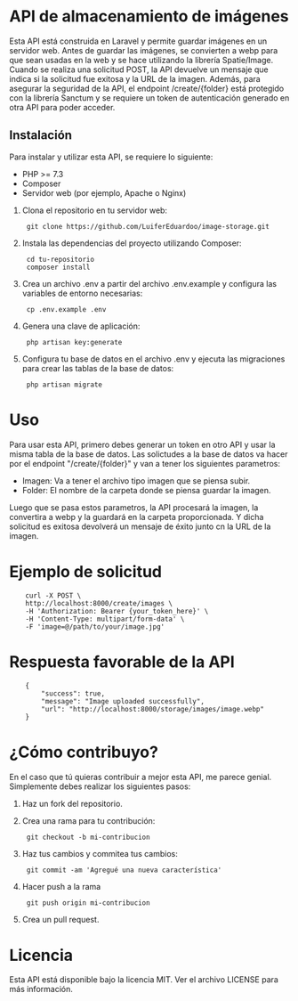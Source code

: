 # API de almacenamiento de imágenes

Esta API está construida en Laravel y permite guardar imágenes en un servidor web. Antes de guardar las imágenes, se convierten a webp para que sean usadas en la web y se hace utilizando la librería Spatie/Image. Cuando se realiza una solicitud POST, la API devuelve un mensaje que indica si la solicitud fue exitosa y la URL de la imagen. Además, para asegurar la seguridad de la API, el endpoint /create/{folder} está protegido con la librería Sanctum y se requiere un token de autenticación generado en otra API para poder acceder.

## Instalación

Para instalar y utilizar esta API, se requiere lo siguiente:

- PHP >= 7.3
- Composer
- Servidor web (por ejemplo, Apache o Nginx)

1. Clona el repositorio en tu servidor web:

        git clone https://github.com/LuiferEduardoo/image-storage.git
        
        
2. Instala las dependencias del proyecto utilizando Composer:

        cd tu-repositorio
        composer install


3. Crea un archivo .env a partir del archivo .env.example y configura las variables de entorno necesarias:

        cp .env.example .env

4. Genera una clave de aplicación:

        php artisan key:generate


5. Configura tu base de datos en el archivo .env y ejecuta las migraciones para crear las tablas de la base de datos:

        php artisan migrate

# Uso 

Para usar esta API, primero debes generar un token en otro API y usar la misma tabla de la base de datos.
Las solictudes a la base de datos va hacer por el endpoint "/create/{folder}" y van a tener los siguientes parametros:  
- Imagen: Va a tener el archivo tipo imagen que se piensa subir. 
- Folder: El nombre de la carpeta donde se piensa guardar la imagen. 

Luego que se pasa estos parametros, la API procesará la imagen, la convertira a webp y la guardará en la carpeta proporcionada. Y dicha solicitud es exitosa devolverá un mensaje de éxito junto cn la URL de la imagen. 

# Ejemplo de solicitud

        curl -X POST \
        http://localhost:8000/create/images \
        -H 'Authorization: Bearer {your_token_here}' \
        -H 'Content-Type: multipart/form-data' \
        -F 'image=@/path/to/your/image.jpg'


# Respuesta favorable de la API 

        {
            "success": true,
            "message": "Image uploaded successfully",
            "url": "http://localhost:8000/storage/images/image.webp"
        }


# ¿Cómo contribuyo?  

En el caso que tú quieras contribuir a mejor esta API, me parece genial. Simplemente debes realizar los siguientes pasos: 

1. Haz un fork del repositorio.
2. Crea una rama para tu contribución: 

        git checkout -b mi-contribucion
4. Haz tus cambios y commitea tus cambios: 

        git commit -am 'Agregué una nueva característica'
6. Hacer push a la rama 

        git push origin mi-contribucion
8. Crea un pull request.


# Licencia

Esta API está disponible bajo la licencia MIT. Ver el archivo LICENSE para más información.


